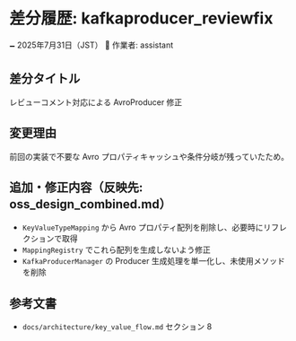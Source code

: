 # 差分履歴: kafkaproducer_reviewfix

🗕 2025年7月31日（JST）
🧐 作業者: assistant

## 差分タイトル
レビューコメント対応による AvroProducer 修正

## 変更理由
前回の実装で不要な Avro プロパティキャッシュや条件分岐が残っていたため。

## 追加・修正内容（反映先: oss_design_combined.md）
- `KeyValueTypeMapping` から Avro プロパティ配列を削除し、必要時にリフレクションで取得
- `MappingRegistry` でこれら配列を生成しないよう修正
- `KafkaProducerManager` の Producer 生成処理を単一化し、未使用メソッドを削除

## 参考文書
- `docs/architecture/key_value_flow.md` セクション 8
